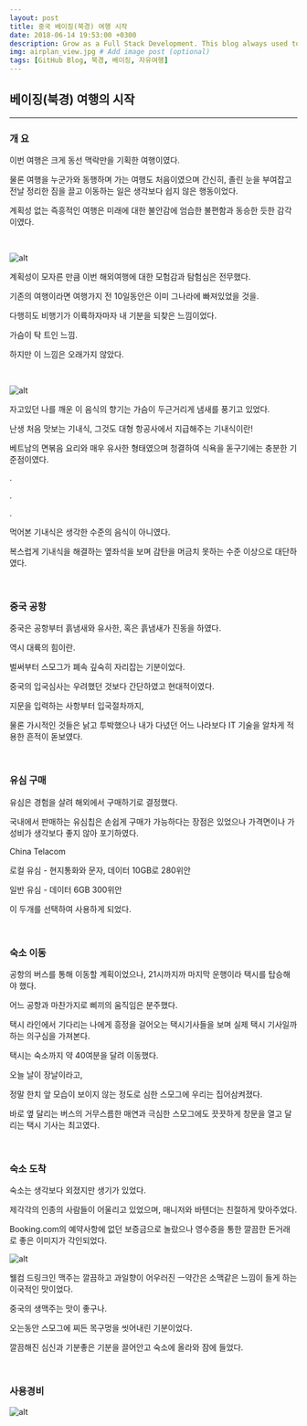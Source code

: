 ```yaml
---
layout: post
title: 중국 베이징(북경) 여행 시작
date: 2018-06-14 19:53:00 +0300
description: Grow as a Full Stack Development. This blog always used to keep learning knowledge.
img: airplan_view.jpg # Add image post (optional)
tags: [GitHub Blog, 북경, 베이징, 자유여행]
---
```


## 베이징(북경) 여행의 시작

---

### **개   요**
  
  이번 여행은 크게 동선 맥락만을 기획한 여행이였다.  
  
  물론 여행을 누군가와 동행하며 가는 여행도 처음이였으며 간신히, 졸린 눈을 부여잡고 전날 정리한 짐을 끌고 이동하는 일은 생각보다 쉽지 않은 행동이었다.  
  
  계획성 없는 즉흥적인 여행은 미래에 대한 불안감에 엄습한 불편함과 동승한 듯한 감각이였다.  
  
  <br>

  ![alt](..\assets\img\trip\2018-06-14\airplan_view.jpg)
  
  계획성이 모자른 만큼 이번 해외여행에 대한 모험감과 탐험심은 전무했다.  
  
  기존의 여행이라면 여행가지 전 10일동안은 이미 그나라에 빠져있었을 것을.  

  다행히도 비행기가 이륙하자마자 내 기분을 되찾은 느낌이었다.  

  가슴이 탁 트인 느낌.

  하지만 이 느낌은 오래가지 않았다.
  
  <br>

  ![alt](..\assets\img\trip\2018-06-14\airplan_food.jpg)

  자고있던 나를 깨운 이 음식의 향기는 가슴이 두근거리게 냄새를 풍기고 있었다.

  난생 처음 맛보는 기내식, 그것도 대형 항공사에서 지급해주는 기내식이란!

  베트남의 면볶음 요리와 매우 유사한 형태였으며 청결하여 식욕을 돋구기에는 충분한 기준점이였다.

  .

  .
  
  .

  먹어본 기내식은 생각한 수준의 음식이 아니였다.

  복스럽게 기내식을 해결하는 옆좌석을 보며 감탄을 머금치 못하는 수준 이상으로 대단하였다.

  <br>

### **중국 공항**
  
  중국은 공항부터 흙냄새와 유사한, 혹은 흙냄새가 진동을 하였다.

  역시 대륙의 힘이란.

  벌써부터 스모그가 폐속 깊숙히 자리잡는 기분이었다.

  중국의 입국심사는 우려했던 것보다 간단하였고 현대적이였다.

  지문을 입력하는 사항부터 입국절차까지,
  
  물론 가시적인 것들은 낡고 투박했으나 내가 다녔던 어느 나라보다 IT 기술을 알차게 적용한 흔적이 돋보였다.

  <br>

### **유심 구매**

  유심은 경험을 살려 해외에서 구매하기로 결정했다.

  국내에서 판매하는 유심칩은 손쉽게 구매가 가능하다는 장점은 있었으나 가격면이나 가성비가 생각보다 좋지 않아 포기하였다.

  China Telacom

  로컬 유심 - 현지통화와 문자, 데이터 10GB로 280위안

  일반 유심 - 데이터 6GB 300위안

  이 두개를 선택하여 사용하게 되었다.

  <br>

### **숙소 이동**

  공항의 버스를 통해 이동할 계획이었으나, 21시까지까 마지막 운행이라 택시를 탑승해야 했다.

  어느 공항과 마찬가지로 삐끼의 움직임은 분주했다.

  택시 라인에서 기다리는 나에게 흥정을 걸어오는 택시기사들을 보며 실제 택시 기사일까 하는 의구심을 가져본다.

  택시는 숙소까지 약 40여분을 달려 이동했다.

  오늘 날이 장날이라고,

  정말 한치 앞 모습이 보이지 않는 정도로 심한 스모그에 우리는 집어삼켜졌다.

  바로 옆 달리는 버스의 거무스름한 매연과 극심한 스모그에도 끗끗하게 창문을 열고 달리는 택시 기사는 최고였다.

  <br>

### **숙소 도착**

  숙소는 생각보다 외졌지만 생기가 있었다.

  제각각의 인종의 사람들이 어울리고 있었으며, 매니저와 바텐더는 친절하게 맞아주었다.

  Booking.com의 예약사항에 없던 보증금으로 놀랐으나 영수증을 통한 깔끔한 돈거래로 좋은 이미지가 각인되었다.
  
![alt](..\assets\img\trip\2018-06-14\night_beer.jpg)

  웰컴 드링크인 맥주는 깔끔하고 과일향이 어우러진 ㅡ약간은 소맥같은 느낌이 들게 하는 이국적인 맛이었다.

  중국의 생맥주는 맛이 좋구나.

  오는동안 스모그에 찌든 목구멍을 씻어내린 기분이었다.

  깔끔해진 심신과 기분좋은 기분을 끌어안고 숙소에 올라와 잠에 들었다.

  <br>

### **사용경비**

![alt](..\assets\img\trip\2018-06-14\Used_Money.jpg)
